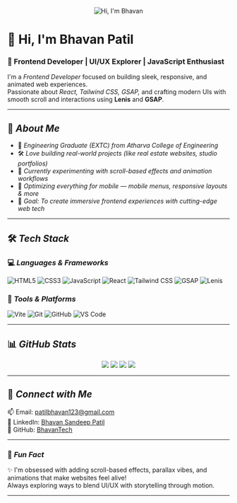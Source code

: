 <!---
BhavanTech/BhavanTech is a ✨ special ✨ repository because its README.md (this file) appears on your GitHub profile.
--->

<!-- Banner -->
<p align="center">
  <img src="assets/github-banner-bhavan.jpg" alt="Hi, I'm Bhavan" />
</p>

# 👋 Hi, I'm Bhavan Patil  
### 🚀 Frontend Developer | UI/UX Explorer | JavaScript Enthusiast

I'm a *Frontend Developer* focused on building sleek, responsive, and animated web experiences.  
Passionate about *React, Tailwind CSS, GSAP,* and crafting modern UIs with smooth scroll and interactions using **Lenis** and **GSAP**.

---

## 📌 *About Me*
- 🧠 *Engineering Graduate (EXTC) from Atharva College of Engineering*
- 🛠️ *Love building real-world projects (like real estate websites, studio portfolios)*
- 🌟 *Currently experimenting with scroll-based effects and animation workflows*
- 📱 *Optimizing everything for mobile — mobile menus, responsive layouts & more*
- 🎯 *Goal: To create immersive frontend experiences with cutting-edge web tech*

---

## 🛠 *Tech Stack*

### 💻 *Languages & Frameworks*
![HTML5](https://img.shields.io/badge/HTML5-E34F26?style=for-the-badge&logo=html5&logoColor=white)
![CSS3](https://img.shields.io/badge/CSS3-1572B6?style=for-the-badge&logo=css3&logoColor=white)
![JavaScript](https://img.shields.io/badge/JavaScript-F7DF1E?style=for-the-badge&logo=javascript&logoColor=black)
![React](https://img.shields.io/badge/React-61DAFB?style=for-the-badge&logo=react&logoColor=black)
![Tailwind CSS](https://img.shields.io/badge/TailwindCSS-38B2AC?style=for-the-badge&logo=tailwind-css&logoColor=white)
![GSAP](https://img.shields.io/badge/GSAP-88CE02?style=for-the-badge&logo=greensock&logoColor=white)
![Lenis](https://img.shields.io/badge/Lenis-000000?style=for-the-badge&logoColor=white)

### 🧰 *Tools & Platforms*
![Vite](https://img.shields.io/badge/Vite-646CFF?style=for-the-badge&logo=vite&logoColor=white)
![Git](https://img.shields.io/badge/Git-F05032?style=for-the-badge&logo=git&logoColor=white)
![GitHub](https://img.shields.io/badge/GitHub-181717?style=for-the-badge&logo=github&logoColor=white)
![VS Code](https://img.shields.io/badge/VSCode-007ACC?style=for-the-badge&logo=visual-studio-code&logoColor=white)

---

## 📊 *GitHub Stats*

<div align="center">
  <img src="https://github-readme-stats.vercel.app/api?username=BhavanTech&show_icons=true&theme=radical" />
  <img src="https://github-readme-stats.vercel.app/api/top-langs/?username=BhavanTech&layout=compact&theme=radical" />
  <img src="https://github-readme-streak-stats.herokuapp.com/?user=BhavanTech&theme=radical" />
  <img src="https://github-profile-trophy.vercel.app/?username=BhavanTech&theme=darkhub&no-frame=true&column=4" />
</div>

---

## 🔗 *Connect with Me*
📫 Email: [patilbhavan123@gmail.com](mailto:patilbhavan123@gmail.com)  
💼 LinkedIn: [Bhavan Sandeep Patil](https://www.linkedin.com/in/bhavan-patil-2a18762ab)  
🐙 GitHub: [BhavanTech](https://github.com/BhavanTech)

---

### 🎨 *Fun Fact*
✨ I'm obsessed with adding scroll-based effects, parallax vibes, and animations that make websites feel alive!  
Always exploring ways to blend UI/UX with storytelling through motion.

---



<!--
**BhavanTech/BhavanTech** is a ✨ _special_ ✨ repository because its `README.md` (this file) appears on your GitHub profile.

Here are some ideas to get you started:

- 🔭 I’m currently working on ...
- 🌱 I’m currently learning ...
- 👯 I’m looking to collaborate on ...
- 🤔 I’m looking for help with ...
- 💬 Ask me about ...
- 📫 How to reach me: ...
- 😄 Pronouns: ...
- ⚡ Fun fact: ...
-->
